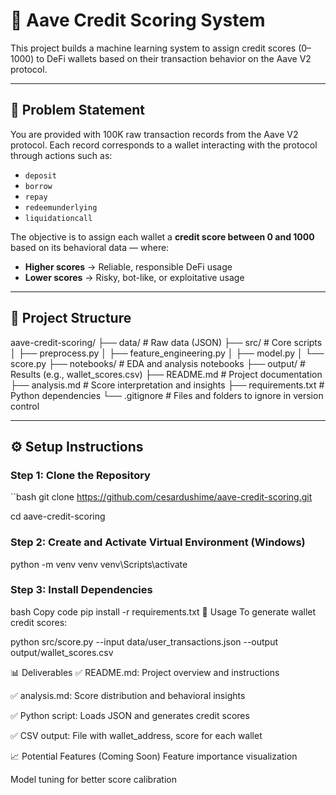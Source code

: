 # 🧠 Aave Credit Scoring System

This project builds a machine learning system to assign credit scores (0–1000) to DeFi wallets based on their transaction behavior on the Aave V2 protocol.

---

## 🎯 Problem Statement

You are provided with 100K raw transaction records from the Aave V2 protocol. Each record corresponds to a wallet interacting with the protocol through actions such as:

- `deposit`
- `borrow`
- `repay`
- `redeemunderlying`
- `liquidationcall`

The objective is to assign each wallet a **credit score between 0 and 1000** based on its behavioral data — where:

- **Higher scores** → Reliable, responsible DeFi usage  
- **Lower scores** → Risky, bot-like, or exploitative usage

---

## 📁 Project Structure

aave-credit-scoring/
├── data/ # Raw data (JSON)
├── src/ # Core scripts
│ ├── preprocess.py
│ ├── feature_engineering.py
│ ├── model.py
│ └── score.py
├── notebooks/ # EDA and analysis notebooks
├── output/ # Results (e.g., wallet_scores.csv)
├── README.md # Project documentation
├── analysis.md # Score interpretation and insights
├── requirements.txt # Python dependencies
└── .gitignore # Files and folders to ignore in version control


---

## ⚙️ Setup Instructions

### Step 1: Clone the Repository

``bash
git clone https://github.com/cesardushime/aave-credit-scoring.git

cd aave-credit-scoring

### Step 2: Create and Activate Virtual Environment (Windows)

python -m venv venv
venv\Scripts\activate

### Step 3: Install Dependencies
bash
Copy code
pip install -r requirements.txt
🚀 Usage
To generate wallet credit scores:

python src/score.py --input data/user_transactions.json --output output/wallet_scores.csv

📊 Deliverables
✅ README.md: Project overview and instructions

✅ analysis.md: Score distribution and behavioral insights

✅ Python script: Loads JSON and generates credit scores

✅ CSV output: File with wallet_address, score for each wallet

📈 Potential Features (Coming Soon)
Feature importance visualization

Model tuning for better score calibration

